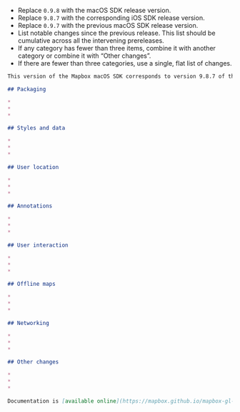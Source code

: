 * Replace `0.9.8` with the macOS SDK release version.
* Replace `9.8.7` with the corresponding iOS SDK release version.
* Replace `0.9.7` with the previous macOS SDK release version.
* List notable changes since the previous release. This list should be cumulative across all the intervening prereleases.
* If any category has fewer than three items, combine it with another category or combine it with “Other changes”.
* If there are fewer than three categories, use a single, flat list of changes.

```markdown
This version of the Mapbox macOS SDK corresponds to version 9.8.7 of the Mapbox iOS SDK. [Changes](https://github.com/mapbox/mapbox-gl-native/compare/macos-v0.9.7...macos-v0.9.8) since [macos-v0.9.7](https://github.com/mapbox/mapbox-gl-native/releases/tag/macos-v0.9.7):

## Packaging

* 
* 
* 

## Styles and data

* 
* 
* 

## User location

* 
* 
* 

## Annotations

* 
* 
* 

## User interaction

* 
* 
* 

## Offline maps

* 
* 
* 

## Networking

* 
* 
* 

## Other changes

* 
* 
* 

Documentation is [available online](https://mapbox.github.io/mapbox-gl-native/macos/0.9.8/) or as part of the download.
```